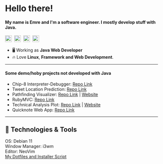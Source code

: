 # Hello there!
#### My name is Emre and I'm a software engineer. I mostly develop stuff with Java.
<a href="https://twitter.com/emrygun"><img style="height:22px;" src="https://img.shields.io/badge/Twitter-1DA1F2?style=for-the-badge&logo=twitter&logoColor=white"></a>&nbsp;
<a href="https://www.linkedin.com/in/emrygun/"><img style="height:22px;" src="https://img.shields.io/badge/LinkedIn-0077B5?style=for-the-badge&logo=linkedin&logoColor=white"></a>&nbsp;
<a href="https://github.com/emrygun"><img style="height:22px;" src="https://img.shields.io/badge/GitHub-100000?style=for-the-badge&logo=github&logoColor=white"></a>&nbsp;
<a href="mailto:emre6271@gmail.com"><img style="height:22px;" src="https://img.shields.io/badge/Gmail-D14836?style=for-the-badge&logo=gmail&logoColor=white"></a>

* 🖥️ Working as __Java Web Developer__
* 🔥 Love __Linux__, __Framework and Web Development__.

---

#### Some demo/hoby projects not developed with Java
* Chip-8 Interpreter-Debugger: [Repo Link](https://github.com/emrygun/chip8-interpreter-debugger)
* Tweet Location Prediction: [Repo Link](https://github.com/emrygun/tweet-location-prediction)
* Pathfinding Visualizer: [Repo Link](https://github.com/emrygun/pathfinding-visualizer) | [Website](https://emrygun.github.io/pathfinding-visualizer/)
* RubyMVC: [Repo Link](https://github.com/emrygun/RubyMVC)
* Technical Analysis Plot: [Repo Link](https://github.com/emrygun/technical_analysis_plot) | [Website](https://emrygun.github.io/technical_analysis_plot/)
* Quicknote Web App: [Repo Link](https://github.com/emrygun/quicknote_webapp)

---

## 🔧 Technologies & Tools
  OS: Debian 11<br/>
  Window Manager: i3wm<br/>
  Editor: NeoVim<br/>
  <a href="https://github.com/emrygun/emrygun_dotfiles">My Dotfiles and Installer Script</a>
